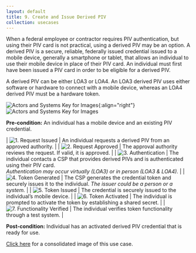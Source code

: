 ```yaml
---
layout: default
title: 9. Create and Issue Derived PIV
collection: usecases
---
```

When a federal employee or contractor requires PIV authentication, but using their PIV card is not practical, using a derived PIV may be an option. A derived PIV is a secure, reliable, federally issued credential issued to a mobile device, generally a smartphone or tablet, that allows an individual to use their mobile device in place of their PIV card. An individual must first have been issued a PIV card in order to be eligible for a derived PIV.

A derived PIV can be either LOA3 or LOA4. An LOA3 derived PIV uses either software or hardware to connect with a mobile device, whereas an LOA4 derived PIV must be a hardware token.

![Actors and Systems Key for Images](/img/usecases/clabelissuance.png){:align="right"}
![Actors and Systems Key for Images](/img/usecases/derivedkey.png)

**Pre-condition:** An individual has a mobile device and an existing PIV credential.

| ![1. Request Issued](/img/usecases/derived1.png)  | An individual requests a derived PIV from an approved authority. |
| ![2. Request Approved](/img/usecases/derived2.png)  | The approval authority reviews the request. If valid, it is approved. |
| ![3. Authentication](/img/usecases/derived3.png)  | The individual contacts a CSP that provides derived PIVs and is authenticated using their PIV card. <br/><em> Authentication may occur virtually (LOA3) or in person (LOA3 & LOA4).</em>  |
| ![4. Token Generated](/img/usecases/derived4.png)  | The CSP generates the credential token and securely issues it to the individual. <em>The issuer could be a person or a system.</em> |
| ![5. Token Issued](/img/usecases/derived5.png)  | The credential is securely issued to the individual’s mobile device.  |
| ![6. Token Activated](/img/usecases/derived6.png)  | The individual is prompted to activate the token by establishing a shared secret.  |
| ![7. Functionality Verified](/img/usecases/derived7.png)  | The individual verifies token functionality through a test system.  |

**Post-condition:** Individual has an activated derived PIV credential that is ready for use.

[Click here](/img/Derived.png) for a consolidated image of this use case.

